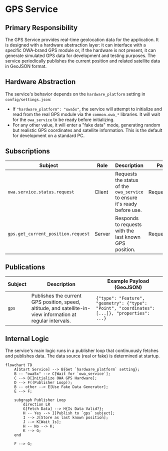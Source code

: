 # GPS Service

## Primary Responsibility

The GPS Service provides real-time geolocation data for the application. It is designed with a hardware abstraction layer: it can interface with a specific OWA-brand GPS module or, if the hardware is not present, it can generate simulated GPS data for development and testing purposes. The service periodically publishes the current position and related satellite data in GeoJSON format.

## Hardware Abstraction

The service's behavior depends on the `hardware_platform` setting in `config/settings.json`:

-   If `"hardware_platform": "owa5x"`, the service will attempt to initialize and read from the real GPS module via the `common.owa_*` libraries. It will wait for the `owa_service` to be ready before initializing.
-   For any other value, it will enter a "fake data" mode, generating random but realistic GPS coordinates and satellite information. This is the default for development on a standard PC.

## Subscriptions

| Subject                            | Role     | Description                                                              | Pattern       |
| ---------------------------------- | -------- | ------------------------------------------------------------------------ | ------------- |
| `owa.service.status.request`       | Client   | Requests the status of the `owa_service` to ensure it's ready before use.  | Request/Reply |
| `gps.get_current_position.request` | Server   | Responds to requests with the last known GPS position.                   | Request/Reply |

## Publications

| Subject | Description                                                                                                | Example Payload (GeoJSON)                                                                   |
| ------- | ---------------------------------------------------------------------------------------------------------- | ------------------------------------------------------------------------------------------- |
| `gps`   | Publishes the current GPS position, speed, altitude, and satellite-in-view information at regular intervals. | `{"type": "Feature", "geometry": {"type": "Point", "coordinates": [...]}, "properties": ...}` |

## Internal Logic

The service's main logic runs in a publisher loop that continuously fetches and publishes data. The data source (real or fake) is determined at startup.

```mermaid
flowchart TD
    A[Start Service] --> B{Get `hardware_platform` setting};
    B -- "owa5x" --> C[Wait for `owa_service`];
    C --> D[Initialize OWA GPS Hardware];
    D --> F((Publisher Loop));
    B -- other --> E[Use Fake Data Generator];
    E --> F;

    subgraph Publisher Loop
        direction LR
        G[Fetch Data] --> H{Is Data Valid?};
        H -- Yes --> I[Publish to `gps` subject];
        I --> J[Store as last known position];
        J --> K[Wait 1s];
        H -- No --> K;
        K --> G;
    end

    F --> G;
```
